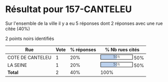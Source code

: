 # Résultat pour 157-CANTELEU

Sur l'ensemble de la ville il y a eu 5 réponses dont 2 réponses avec une rue citée (40%)

2 points noirs identifiés

| Rue | Vote | % réponses | % Nb rues cités|
|-----|------|------------|----------------|
| COTE DE CANTELEU | 1 | 20% | <img src="../../img/bar_50.gif" />&nbsp;50%|
| LA SEINE | 1 | 20% | <img src="../../img/bar_50.gif" />&nbsp;50%|
| **Total** | 2 | 40% | 100%|
